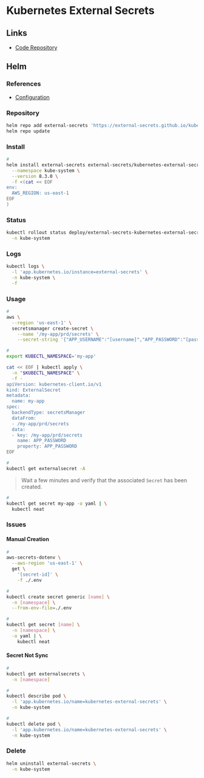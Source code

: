 # Kubernetes External Secrets

## Links

- [Code Repository](https://github.com/external-secrets/kubernetes-external-secrets)

## Helm

### References

- [Configuration](https://github.com/external-secrets/kubernetes-external-secrets/tree/master/charts/kubernetes-external-secrets#configuration)

### Repository

```sh
helm repo add external-secrets 'https://external-secrets.github.io/kubernetes-external-secrets/'
helm repo update
```

### Install

```sh
#
helm install external-secrets external-secrets/kubernetes-external-secrets \
  --namespace kube-system \
  --version 8.3.0 \
  -f <(cat << EOF
env:
  AWS_REGION: us-east-1
EOF
)
```

<!-- #
helm install external-secrets external-secrets/kubernetes-external-secrets \
  --namespace kube-system \
  --version 8.3.0 \
  -f <(cat << EOF
env:
  VAULT_ADDR: http://vault.vault.internal:8200

serviceAccount:
  name: vault
  create: false
EOF
) -->

<!--
https://github.com/srinandan/apigee-vault/blob/047380c9606acf844123c49eaed7e6ecb3df08be/ext-secret-sample/client.yaml
-->

### Status

```sh
kubectl rollout status deploy/external-secrets-kubernetes-external-secrets \
  -n kube-system
```

### Logs

```sh
kubectl logs \
  -l 'app.kubernetes.io/instance=external-secrets' \
  -n kube-system \
  -f
```

### Usage

```sh
#
aws \
  --region 'us-east-1' \
  secretsmanager create-secret \
    --name '/my-app/prd/secrets' \
    --secret-string '{"APP_USERNAME":"[username]","APP_PASSWORD":"[password]"}'

#
export KUBECTL_NAMESPACE='my-app'

cat << EOF | kubectl apply \
  -n "$KUBECTL_NAMESPACE" \
  -f -
apiVersion: kubernetes-client.io/v1
kind: ExternalSecret
metadata:
  name: my-app
spec:
  backendType: secretsManager
  dataFrom:
  - /my-app/prd/secrets
  data:
  - key: /my-app/prd/secrets
    name: APP_PASSWORD
    property: APP_PASSWORD
EOF

#
kubectl get externalsecret -A
```

> Wait a few minutes and verify that the associated `Secret` has been created.

```sh
#
kubectl get secret my-app -o yaml | \
  kubectl neat
```

<!--
envFrom:
- secretRef:
    name: my-app
-->

<!-- ### Issues

####

```log
ERROR, Invalid name. Must be a valid name containing alphanumeric characters, or any of the following: -/_+=.@!
```

TODO -->

<!-- ### Tips

####

```sh
#
kubectl rollout restart deployment kubernetes-external-secrets \
  -n kube-system

#
kubectl get pods \
  -l app.kubernetes.io/name=kubernetes-external-secrets \
  -n kube-system
``` -->

### Issues

<!-- ####

```log
ERROR, Secrets Manager can't find the specified secret.
```

https://github.com/external-secrets/kubernetes-external-secrets/issues/428#issuecomment-657722350

TODO -->

<!-- ####

```log
kubernetes-external-secrets-777dbfb555-kkl4k kubernetes-external-secrets {"level":50,"message_time":"2021-09-30T22:44:06.692Z","pid":17,"hostname":"kubernetes-external-secrets-777dbfb555-kkl4k","payload":{"message":"Secrets Manager can't find the specified secret.","code":"ResourceNotFoundException","time":"2021-09-30T22:44:06.691Z","requestId":"7e66a243-6bf8-43d4-ba09-03cb858e2530","statusCode":400,"retryable":false,"retryDelay":99.50371757173153},"msg":"failure while polling the secret [namespace]/[my-secret]"}
```

TODO -->

#### Manual Creation

```sh
#
aws-secrets-dotenv \
  --aws-region 'us-east-1' \
  get \
    '[secret-id]' \
    -f ./.env

#
kubectl create secret generic [name] \
  -n [namespace] \
  --from-env-file=./.env

#
kubectl get secret [name] \
  -n [namespace] \
  -o yaml | \
    kubectl neat
```

#### Secret Not Sync

```sh
#
kubectl get externalsecrets \
  -n [namespace]

#
kubectl describe pod \
  -l 'app.kubernetes.io/name=kubernetes-external-secrets' \
  -n kube-system

#
kubectl delete pod \
  -l 'app.kubernetes.io/name=kubernetes-external-secrets' \
  -n kube-system
```

### Delete

```sh
helm uninstall external-secrets \
  -n kube-system
```

